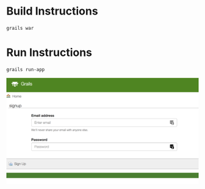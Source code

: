 # Build Instructions
```bash
grails war 
```
# Run Instructions
```bash
grails run-app 
```
![alt text](https://raw.githubusercontent.com/Bobbyhoff/Queue/master/signup.png)